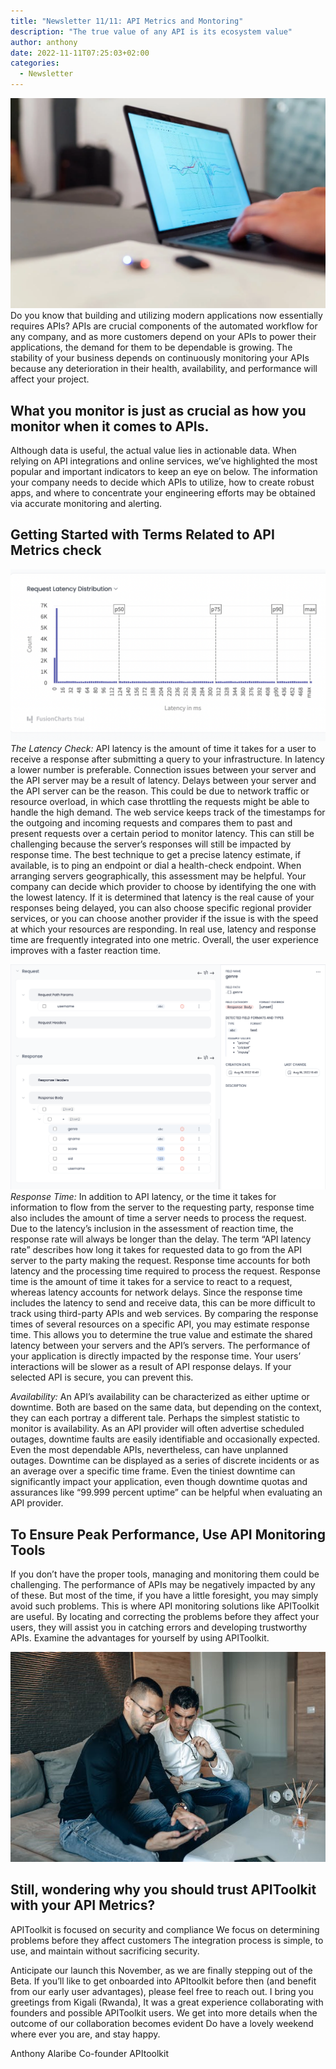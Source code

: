 ```yaml
---
title: "Newsletter 11/11: API Metrics and Montoring"
description: "The true value of any API is its ecosystem value"
author: anthony 
date: 2022-11-11T07:25:03+02:00
categories:
  - Newsletter 
---
```

![api monitoring](./monitoring.webp)
Do you know that building and utilizing modern applications now essentially requires APIs? APIs are crucial components of the automated workflow for any company, and as more customers depend on your APIs to power their applications, the demand for them to be dependable is growing. The stability of your business depends on continuously monitoring your APIs because any deterioration in their health, availability, and performance will affect your project.

## What you monitor is just as crucial as how you monitor when it comes to APIs.
Although data is useful, the actual value lies in actionable data. When relying on API integrations and online services, we’ve highlighted the most popular and important indicators to keep an eye on below. The information your company needs to decide which APIs to utilize, how to create robust apps, and where to concentrate your engineering efforts may be obtained via accurate monitoring and alerting.

## Getting Started with Terms Related to API Metrics check
![Latency](./latency_percentile_distribution.png)
*The Latency Check:* API latency is the amount of time it takes for a user to receive a response after submitting a query to your infrastructure. In latency a lower number is preferable. Connection issues between your server and the API server may be a result of latency. Delays between your server and the API server can be the reason. This could be due to network traffic or resource overload, in which case throttling the requests might be able to handle the high demand. The web service keeps track of the timestamps for the outgoing and incoming requests and compares them to past and present requests over a certain period to monitor latency. This can still be challenging because the server’s responses will still be impacted by response time. The best technique to get a precise latency estimate, if available, is to ping an endpoint or dial a health-check endpoint. When arranging servers geographically, this assessment may be helpful. Your company can decide which provider to choose by identifying the one with the lowest latency. If it is determined that latency is the real cause of your responses being delayed, you can also choose specific regional provider services, or you can choose another provider if the issue is with the speed at which your resources are responding. In real use, latency and response time are frequently integrated into one metric. Overall, the user experience improves with a faster reaction time.

![Response time](./responsetime.png) 
*Response Time:* In addition to API latency, or the time it takes for information to flow from the server to the requesting party, response time also includes the amount of time a server needs to process the request. Due to the latency’s inclusion in the assessment of reaction time, the response rate will always be longer than the delay. The term “API latency rate” describes how long it takes for requested data to go from the API server to the party making the request. Response time accounts for both latency and the processing time required to process the request. Response time is the amount of time it takes for a service to react to a request, whereas latency accounts for network delays. Since the response time includes the latency to send and receive data, this can be more difficult to track using third-party APIs and web services. By comparing the response times of several resources on a specific API, you may estimate response time. This allows you to determine the true value and estimate the shared latency between your servers and the API’s servers. The performance of your application is directly impacted by the response time. Your users’ interactions will be slower as a result of API response delays. If your selected API is secure, you can prevent this.

*Availability:* An API’s availability can be characterized as either uptime or downtime. Both are based on the same data, but depending on the context, they can each portray a different tale. Perhaps the simplest statistic to monitor is availability. As an API provider will often advertise scheduled outages, downtime faults are easily identifiable and occasionally expected. Even the most dependable APIs, nevertheless, can have unplanned outages. Downtime can be displayed as a series of discrete incidents or as an average over a specific time frame. Even the tiniest downtime can significantly impact your application, even though downtime quotas and assurances like “99.999 percent uptime” can be helpful when evaluating an API provider.

## To Ensure Peak Performance, Use API Monitoring Tools
If you don’t have the proper tools, managing and monitoring them could be challenging. The performance of APIs may be negatively impacted by any of these. But most of the time, if you have a little foresight, you may simply avoid such problems. This is where API monitoring solutions like APIToolkit are useful. By locating and correcting the problems before they affect your users, they will assist you in catching errors and developing trustworthy APIs. Examine the advantages for yourself by using APIToolkit.

![wondering men](./wondering-men.jpeg)
## Still, wondering why you should trust APIToolkit with your API Metrics?
APIToolkit is focused on security and compliance We focus on determining problems before they affect customers The integration process is simple, to use, and maintain without sacrificing security.

Anticipate our launch  this November, as we are finally stepping out of the Beta. If you’ll like to get onboarded into APItoolkit before then (and benefit from our early user advantages), please feel free to reach out.
I bring you greetings from Kigali (Rwanda), It was a great experience collaborating with founders and possible APIToolkit users. We get into more details when the outcome of our collaboration becomes evident
Do have a lovely weekend where ever you are, and stay happy.

Anthony Alaribe
Co-founder APItoolkit
